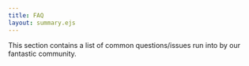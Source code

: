```yaml
---
title: FAQ
layout: summary.ejs
---
```


This section contains a list of common questions/issues run into by our fantastic community.
